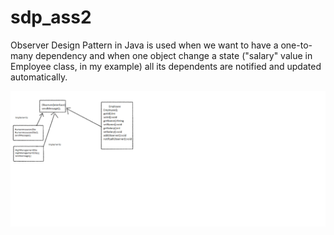 # sdp_ass2
Observer Design Pattern in Java is used when we want to have a one-to-many dependency and when one object change a state ("salary" value in Employee class, in my example) all its dependents are notified and updated automatically.
<p align="center">
  <img src="https://github.com/aruskembaeva/sdp_ass2/blob/main/ass2.png">
</p>
